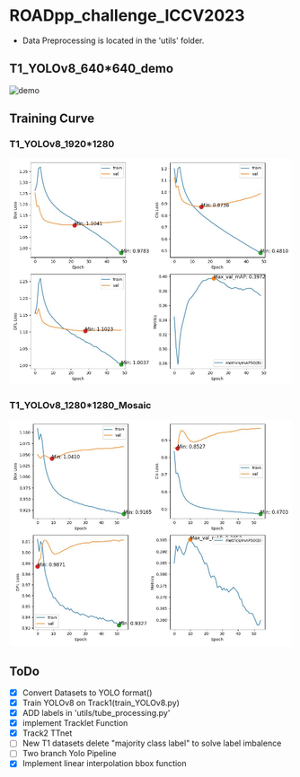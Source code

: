 # ROADpp_challenge_ICCV2023
- Data Preprocessing is located in the 'utils' folder.

## T1_YOLOv8_640*640_demo
![demo](T1_demo_epoch_20.gif)

## Training Curve

### T1_YOLOv8_1920*1280
![demo](curve_1920_1280.jpg)

### T1_YOLOv8_1280*1280_Mosaic
![demo](curve_1280_1280.jpg)

## ToDo

- [x] Convert Datasets to YOLO format()
- [x] Train YOLOv8 on Track1(train_YOLOv8.py)
- [x] ADD labels in 'utils/tube_processing.py'
- [x] implement Tracklet Function
- [x] Track2 TTnet
- [ ] New T1 datasets delete "majority class label" to solve label imbalence
- [ ] Two branch Yolo Pipeline
- [x] Implement linear interpolation bbox function
